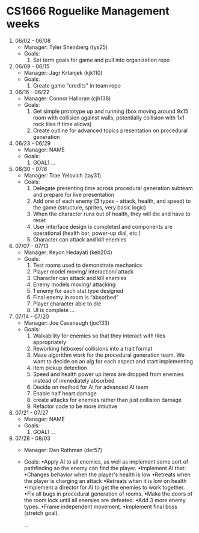 # CS1666 Roguelike Management weeks

1. 06/02 - 06/08
	* Manager: Tyler Sheinberg (tys25)
	* Goals:
		1. Set term goals for game and pull into organization repo
2. 06/09 - 06/15
	* Manager: Jagr Krtanjek (kjk110)
	* Goals:
		1. Create game "credits" in team repo
3. 06/16 - 06/22
	* Manager: Connor Halloran (cjh138)
	* Goals:
		1. Get simple prototype up and running (box moving around 9x15 room with collision against walls, potentially collision with 1x1 rock tiles if time allows)
		2. Create outline for advanced topics presentation on procedural generation
4. 06/23 - 06/29
	* Manager: NAME
	* Goals:
		1. GOAL1
		...
5. 06/30 - 07/6
	* Manager: Trae Yelovich (tay31)
	* Goals:
		1. Delegate presenting time across procedural generation subteam and prepare for live presentation
		2. Add one of each enemy (3 types - attack, health, and speed) to the game (structure, sprites, very basic logic)
		3. When the character runs out of health, they will die and have to reset
		4. User interface design is completed and components are operational (health bar, power-up dial, etc.)
		5. Character can attack and kill enemies
6. 07/07 - 07/13
	* Manager: Keyon Hedayati (keh204)
	* Goals:
		1. Test rooms used to demonstrate mechanics
		1. Player model moving/ interaction/ attack
		1. Character can attack and kill enemies
		1. Enemy models moving/ attacking
		1. 1 enemy for each stat type designed
		1. Final enemy in room is “absorbed”
		1. Player character able to die
		1. UI is complete
		...
7. 07/14 - 07/20
	* Manager: Joe Cavanaugh (joc133)
	* Goals:
		1. Walkability for enemies so that they interact with tiles appropriately
		2. Reworking hitboxes/ collisions into a trait format
		3. Maze algorithm work for the procedural generation team.  We want to decide on an alg for each aspect and start implementing
		4. Item pickup detection
		5. Speed and health power up items are dropped from enemies instead of immediately absorbed
		6. Decide on method for Ai for advanced AI team
		7. Enable half heart damage
		8. create attacks for enemies rather than just collision damage
		9. Refactor code to be more intiutive
8. 07/21 - 07/27
	* Manager: NAME
	* Goals:
		1. GOAL1
		...
9. 07/28 - 08/03
	* Manager: Dan Rothman (der57)
	* Goals:
		•Apply AI to all enemies, as well as implement some sort of pathfinding so the enemy can find the player.
		•Implement AI that:
			•Changes behavior when the player's health is low
			•Retreats when the player is charging an attack
			•Retreats when it is low on health
		•Implement a director for AI to get the enemies to work together.
		•Fix all bugs in procedural generation of rooms.
		•Make the doors of the room lock until all enemies are defeated.
		•Add 3 more enemy types.
		•Frame independent movement.
		•Implement final boss (stretch goal).

		...		
